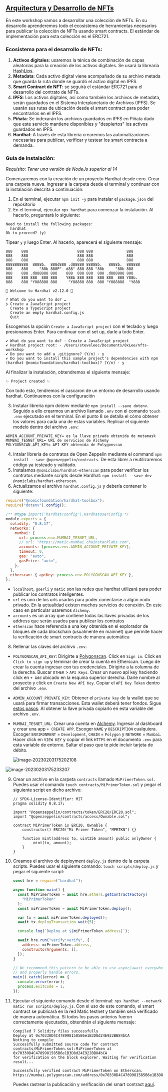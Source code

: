 ## <u>Arquitectura y Desarrollo de NFTs</u>

En este workshop vamos a desarrollar una colección de NFTs. En su desarrollo aprenderemos todo el ecosistema de herramientas necesarios para publicar la colección de NFTs usando smart contracts. El estándar de implementación para esta colección es el ERC721.

### Ecosistema para el desarrollo de NFTs:

1. **Activos digitales**: usaremos la ténica de combinación de capas aleatorias para la creación de los activos digitales. Se usará la librearía [HashLips](https://github.com/HashLips/hashlips_art_engine).
2. **Metadata**: Cada activo digital viene acompañado de su archivo metada que guarda la ruta donde se guardó el activo digital en IPFS.
3. **Smart Contract de NFT**: se seguirá el estándar ERC721 para el desarrollo del contrato de NFTs.
4. **IPFS**: Los activos digitales, así como también los archivos de metadata, serán guardados en el Sistema Interplanetario de Archivos (IPFS). Se usarán sus rutas de ubicación desde el smart contract para poder encontrarlos en el IPFS.
5. **Piñata**: Se indexarán los archivos guardados en IPFS en Piñata dado que este servicio mantiene disponibles y "despiertos" los activos guardados en IPFS.
6. **Hardhat**: A través de esta librería crearemos las automatizaciones necesarias para publicar, verificar y testear los smart contracta a demanda.

### **Guía de instalación:**

_Requisito: Tener una versión de NodeJs superior al 14_

Comenzaremos con la creación de un proyecto Hardhat desde cero. Crear una carpeta nueva. Ingresar a la carpeta desde el terminal y continuar con la instalación descrita a continuación:

1. En el terminal, ejecutar `npm init -y` para instalar el `package.json` del repositorio
2. En el terminal, ejecutar `npx hardhat` para comenzar la instalación. Al hacerlo, preguntará lo siguiente:

```
Need to install the following packages:
  hardhat
Ok to proceed? (y)
```

Tipear `y` y luego Enter. Al hacerlo, aparecerá el siguiente mensaje:

```
888    888                      888 888               888
888    888                      888 888               888
888    888                      888 888               888
8888888888  8888b.  888d888 .d88888 88888b.   8888b.  888888
888    888     "88b 888P"  d88" 888 888 "88b     "88b 888
888    888 .d888888 888    888  888 888  888 .d888888 888
888    888 888  888 888    Y88b 888 888  888 888  888 Y88b.
888    888 "Y888888 888     "Y88888 888  888 "Y888888  "Y888

👷 Welcome to Hardhat v2.12.0 👷‍

? What do you want to do? …
❯ Create a JavaScript project
  Create a TypeScript project
  Create an empty hardhat.config.js
  Quit
```

Escogemos la opción `Create a JavaScript project` con el teclado y luego presionamos Enter. Para continuar con el set up, darle a todo Enter.

```
✔ What do you want to do? · Create a JavaScript project
✔ Hardhat project root: · /Users/steveleec/Documents/0xLee/nfts-workshop
✔ Do you want to add a .gitignore? (Y/n) · y
✔ Do you want to install this sample project's dependencies with npm (hardhat @nomicfoundation/hardhat-toolbox)? (Y/n) · y
```

Al finalizar la instalación, obtendremos el siguiente mensaje:

```
✨ Project created ✨
```

Con todo esto, tendremos el cascaron de un entorno de desarrollo usando hardhat. Continuemos con la configuración

3. Instalar librería npm dotenv mediante `npm install --save dotenv`. Seguido a ello crearmos un archivo llamado `.env` con el comando `touch .env` ejecutado en el terminal. En el punto 8 se detalla el cómo obtener los valores para cada una de estas variables. Replicar el siguiente modelo dentro del archivo `.env`:

```
ADMIN_ACCOUNT_PRIVATE_KEY= es la llave privada obtenida de metamask
MUMBAI_TESNET_URL= URL de servicios de Alchemy
POLYGONSCAN_API_KEY= API KEY obtenida de Polygonscan
```

4. Intalar librería de contratos de Open Zeppelin mediante el command `npm install --save @openzeppelin/contracts`. De esta librer a reutilizaremos código ya testeado y validado.
5. Instalamos `@nomiclabs/hardhat-etherscan` para poder verificar los contratos mediante scripts desde Hardhat: `npm install --save-dev @nomiclabs/hardhat-etherscan`.
6. Actualizamos el archivo `hardhat.config.js` y debería contener lo siguiente:

```js
require("@nomicfoundation/hardhat-toolbox");
require("dotenv").config();

/** @type import('hardhat/config').HardhatUserConfig */
module.exports = {
  solidity: "0.8.17",
  networks: {
    mumbai: {
      url: process.env.MUMBAI_TESNET_URL,
      // url: "https://matic-mumbai.chainstacklabs.com",
      accounts: [process.env.ADMIN_ACCOUNT_PRIVATE_KEY],
      timeout: 0,
      gas: "auto",
      gasPrice: "auto",
    },
  },
  etherscan: { apiKey: process.env.POLYGONSCAN_API_KEY },
};
```

- `localhost`, `goerli` y `matic` son las redes que hardhat utilizará para poder publicar los contratos inteligentes.
- `url` es uno de los urls usados para poder conectarse a algún nodo privado. En la actualidad existen muchos servicios de conexión. En este caso en particular usaremos `Alchemy`.
- `accounts` es un array que contiene todas las llaves privadas de los address que serán usados para publicar los contratos
- `etherscan` hace referencia a una key obtenida en el explorador de bloques de cada blockchain (usualmente en mainnet) que permite hacer la verificación de smart contracts de manera automática

8. Rellenar las claves del archivo `.env`:

- `POLYGONSCAN_API_KEY`: Dirigirte a [Polygonscan](https://polygonscan.com/). Click en `Sign in`. Click en `Click to sign up` y terminar de crear la cuenta en Etherscan. Luego de crear la cuenta ingresar con tus credenciales. Dirigirte a la columna de la derecha. Buscar `OTHER` > `API Keys`. Crear un nuevo api key haciendo click en `+ Add` ubicado en la esquina superior derecha. Darle nombre al proyecto y click en `Create New API Key`. Copiar el `API Key Token` dentro del archivo `.env`.

- `ADMIN_ACCOUNT_PRIVATE_KEY`: Obtener el `private key` de la wallet que se usará para firmar transacciones. Esta wallet deberá tener fondos. Sigue [estos pasos](http://help.silamoney.com/en/articles/4254246-how-to-generate-ethereum-keys#:~:text=Retrieving%20your%20Private%20Key%20using,password%20and%20then%20click%20Confirm.). Al obtener la llave privada copiarlo en esta variable del archivo `.env`.

- `MUMBAI_TESNET_URL`: Crear una cuenta en [Alchemy](https://dashboard.alchemyapi.io/). Ingresar al dashboard y crear una app `+ CREATE APP`. Escoger `NAME` y `DESCRIPTION` cualquiera. Escoger `ENVIRONMENT` = `Development`, `CHAIN` = `Polygon` y `NETWORK` = `Mumbai`. Hacer click en `VIEW KEY` y copiar el link `HTTPS` en el documento `.env` para esta variable de entorno. Saltar el paso que te pide incluir tarjeta de débito.

  ![image-20230203175202108](https://user-images.githubusercontent.com/3300958/216736196-7c319e0a-36ca-456e-b4b9-72984d27e9b2.png)

![image-20230203175233207](https://user-images.githubusercontent.com/3300958/216736197-e81d4648-6c38-470a-9c48-2c883c9a9701.png)

9. Crear un archivo en la carpeta `contracts` llamado `MiPrimerToken.sol`. Puedes usar el comando `touch contracts/MiPrimerToken.sol` y pegar el siguiente script en dicho archivo:

   ```solidity
   // SPDX-License-Identifier: MIT
   pragma solidity 0.8.17;

   import "@openzeppelin/contracts/token/ERC20/ERC20.sol";
   import "@openzeppelin/contracts/access/Ownable.sol";

   contract MiPrimerToken is ERC20, Ownable {
       constructor() ERC20("Mi Primer Token", "MPRTKN") {}

       function mint(address to, uint256 amount) public onlyOwner {
           _mint(to, amount);
       }
   }
   ```

10. Creamos el archivo de deployment `deploy.js` dentro de la carpeta scripts. Puedes usar el siguiente comando: `touch scripts/deploy.js` y pegar el siguiente script:

    ```javascript
    const hre = require("hardhat");

    async function main() {
      const MiPrimerToken = await hre.ethers.getContractFactory(
        "MiPrimerToken"
      );
      const miPrimerToken = await MiPrimerToken.deploy();

      var tx = await miPrimerToken.deployed();
      await tx.deployTransaction.wait(5);

      console.log(`Deploy at ${miPrimerToken.address}`);

      await hre.run("verify:verify", {
        address: miPrimerToken.address,
        constructorArguments: [],
      });
    }

    // We recommend this pattern to be able to use async/await everywhere
    // and properly handle errors.
    main().catch((error) => {
      console.error(error);
      process.exitCode = 1;
    });
    ```

11. Ejecutar el siguiente comando desde el terminal: `npx hardhat --network matic run scripts/deploy.js`. Con el uso de este comando, el smart contract se publicará en la red Matic testnet y también será verificado de manera automática. Si todos los pasos anterios fueron correctamente ejecutados, obtendrán el siguiente mensaje:

    ```
    Compiled 7 Solidity files successfully
    Deploy at 0x70330D4C4789981585B6e1B3D8d24E922BB84bCA
    Nothing to compile
    Successfully submitted source code for contract
    contracts/MiPrimerToken.sol:MiPrimerToken at 0x70330D4C4789981585B6e1B3D8d24E922BB84bCA
    for verification on the block explorer. Waiting for verification result...

    Successfully verified contract MiPrimerToken on Etherscan.
    https://mumbai.polygonscan.com/address/0x70330D4C4789981585B6e1B3D8d24E922BB84bCA#code
    ```

    Puedes rastrear la publicación y verificación del smart contract [aquí](https://mumbai.polygonscan.com/address/0x70330D4C4789981585B6e1B3D8d24E922BB84bCA#code).
